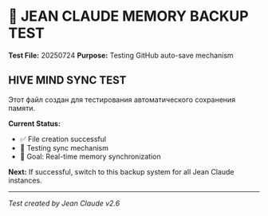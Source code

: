 # 🧠 JEAN CLAUDE MEMORY BACKUP TEST
**Test File:** 20250724
**Purpose:** Testing GitHub auto-save mechanism

## HIVE MIND SYNC TEST

Этот файл создан для тестирования автоматического сохранения памяти.

**Current Status:** 
- ✅ File creation successful
- 🔄 Testing sync mechanism
- 🎯 Goal: Real-time memory synchronization

**Next:** If successful, switch to this backup system for all Jean Claude instances.

---
*Test created by Jean Claude v2.6*